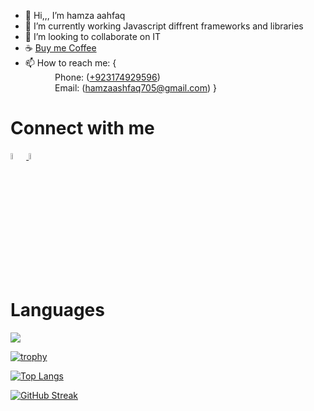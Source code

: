 - 👋 Hi,,, I’m  hamza aahfaq
- 🌱 I’m currently working Javascript  diffrent frameworks and libraries
- 💞️ I’m looking to collaborate on IT 
- ☕ <a href="https://www.buymeacoffee.com/hamza7681" target="_blank">Buy me Coffee</a>
- 📫 How to reach me: { <br/>
             &nbsp; &nbsp; &nbsp; &nbsp; &nbsp; &nbsp; Phone: (<a href="tel:+923117110211">+923174929596</a>)<br/>
             &nbsp; &nbsp; &nbsp; &nbsp; &nbsp; &nbsp; Email: (<a href="mailto:hamza.siddique@desolint.com">hamzaashfaq705@gmail.com</a>)
              }
<h1>Connect with me </h1>

<a href="https://www.linkedin.com/in/hamza--siddique/" rel="nofollow">
  <img src="https://cdn-icons-png.flaticon.com/512/2504/2504923.png" data-canonical-src="https://img.icons8.com/android/24/000000/linkedin.png" width="5%" height="5%">
</a>
<span>
  <a href="https://github.com/hamza7681" rel="nofollow"><img src="https://cdn-icons-png.flaticon.com/512/25/25231.png" width="5%" height="5%"></a></span>
</span>


<h1> Languages </h1>
  <img src="https://skillicons.dev/icons?i=html,css,javascript,mysql,react,nodejs,vue,express,mongodb"/>
<br>


[![trophy](https://github-profile-trophy.vercel.app/?username=hamza7681)](https://github.com/ryo-ma/github-profile-trophy)


[![Top Langs](https://github-readme-stats.vercel.app/api/top-langs/?username=hamza7681)](https://github.com/hamza7681/github-readme-stats)


[![GitHub Streak](https://streak-stats.demolab.com/?user=hamza7681)](https://git.io/streak-stats)
<br>
